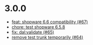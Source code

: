 # 3.0.0
- [feat: shopware 6.6 compatibility (#67)](/981e6b3)
- [chore: test shopware 6.5.8](/6d2d6c3)
- [fix: dal:validate (#65)](/8a1e014)
- [remove test trunk temporarily (#64)](/0100722)